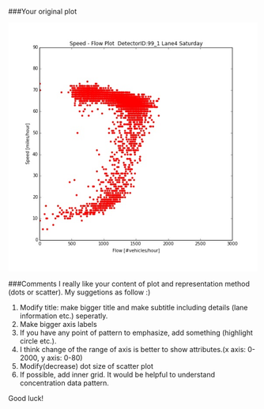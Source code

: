 ###Your original plot

![alt tag](plot_jhuang.jpg)

###Comments
I really like your content of plot and representation method (dots or scatter). My suggetions as follow :)

1. Modify title: make bigger title and make subtitle including details (lane information etc.) seperatly.
2. Make bigger axis labels
3. If you have any point of pattern to emphasize, add something (highlight circle etc.).
4. I think change of the range of axis is better to show attributes.(x axis: 0-2000, y axis: 0-80)
5. Modify(decrease) dot size of scatter plot
6. If possible, add inner grid. It would be helpful to understand concentration data pattern.

Good luck!
